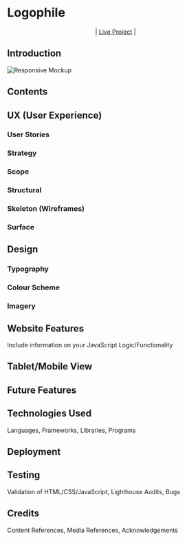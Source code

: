 # Logophile

<p align="center">
| <a href="https://prajaktasarnaik.github.io/Logophile-Repository/" target="_blank">Live Project</a> |
</p>

## Introduction

![Responsive Mockup]()

## Contents

## UX (User Experience)

### User Stories
### Strategy
### Scope
### Structural
### Skeleton (Wireframes)
### Surface

## Design

### Typography
### Colour Scheme
### Imagery

## Website Features
Include information on your JavaScript Logic/Functionality

## Tablet/Mobile View
## Future Features
## Technologies Used
Languages, Frameworks, Libraries, Programs

## Deployment

## Testing
Validation of HTML/CSS/JavaScript, Lighthouse Audits, Bugs

## Credits
Content References, Media References, Acknowledgements
